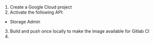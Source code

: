 
1. Create a Google Cloud project
2. Activate the following API:
  * Storage Admin
3. Build and push once locally to make the image available for Gitlab CI
4. 